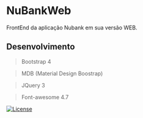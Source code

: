 # NuBankWeb
 FrontEnd da aplicação Nubank em sua versão WEB.
 
 ## Desenvolvimento
 
> Bootstrap 4

> MDB (Material Design Boostrap)

> JQuery 3

> Font-awesome 4.7


[![License](http://img.shields.io/:license-mit-blue.svg?style=flat-square)](http://badges.mit-license.org)
